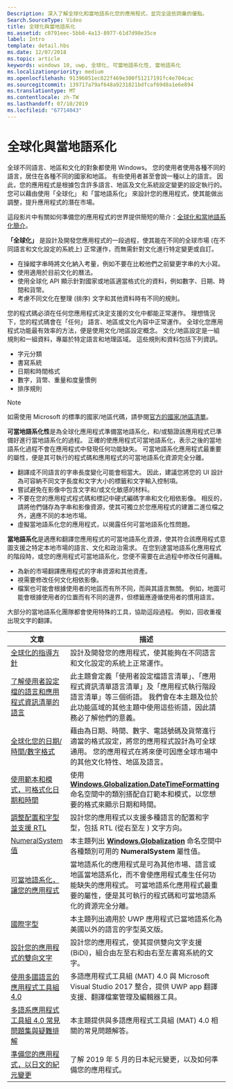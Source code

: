 ```yaml
---
Description: 深入了解全球化和當地語系化您的應用程式，並完全這些詞彙的優點。
Search.SourceType: Video
title: 全球化與當地語系化
ms.assetid: c0791eec-5bb8-4a13-8977-61d7d98e35ce
label: Intro
template: detail.hbs
ms.date: 12/07/2018
ms.topic: article
keywords: windows 10, uwp, 全球化, 可當地語系化性, 當地語系化
ms.localizationpriority: medium
ms.openlocfilehash: 91396051ec822f469e300f51217191fc4e704cac
ms.sourcegitcommit: 139717a79af648a9231821bdfcaf69d8a1e6e894
ms.translationtype: MT
ms.contentlocale: zh-TW
ms.lasthandoff: 07/10/2019
ms.locfileid: "67714043"
---
```

# <a name="globalization-and-localization"></a>全球化與當地語系化

全球不同語言、地區和文化的對象都使用 Windows。 您的使用者使用各種不同的語言，居住在各種不同的國家和地區。 有些使用者甚至會說一種以上的語言。 因此，您的應用程式是根據包含許多語言、地區及文化系統設定變更的設定執行的。 您可以藉由使用「全球化」  和「當地語系化」  來設計您的應用程式，使其能做出調整，提升應用程式的潛在市場。

這段影片中有關如何準備您的應用程式的世界提供簡短的簡介：[全球化和當地語系化簡介](https://channel9.msdn.com/Blogs/One-Dev-Minute/Introduction-to-globalization-and-localization)。

**「全球化」** 是設計及開發您應用程式的一段過程，使其能在不同的全球市場 (在不同語言和文化設定的系統上) 正常運作，而無需針對文化進行特定變更或自訂。

- 在操縱字串時將文化納入考量，例如不要在比較他們之前變更字串的大小寫。
- 使用適用於目前文化的曆法。
- 使用全球化 API 顯示針對國家或地區適當格式化的資料，例如數字、日期、時間和貨幣。
- 考慮不同文化在整理 (排序) 文字和其他資料時有不同的規則。

您的程式碼必須在任何您應用程式決定支援的文化中都能正常運作。 理想情況下，您的程式碼會在「任何」  語言、地區或文化內容中正常運作。 全球化您應用程式功能最有效率的方法，便是使用文化/地區設定概念。 文化/地區設定是一組規則和一組資料，專屬於特定語言和地理區域。 這些規則和資料包括下列資訊。

- 字元分類
- 書寫系統
- 日期和時間格式
- 數字，貨幣、重量和度量慣例
- 排序規則

>[!NOTE]
> 如需使用 Microsoft 的標準的國家/地區代碼，請參閱[官方的國家/地區清單](https://globalready.azurewebsites.net/marketreadiness/OfficialCountryregion)。


**可當地語系化性**是為全球化應用程式準備當地語系化，和/或驗證該應用程式已準備好進行當地語系化的過程。 正確的使應用程式可當地語系化，表示之後的當地語系化過程不會在應用程式中發現任何功能缺失。 可當地語系化應用程式最重要的屬性，便是其可執行的程式碼和應用程式的可當地語系化資源完全分離。

- 翻譯成不同語言的字串長度變化可能會相當大。 因此，建議您將您的 UI 設計為可容納不同文字長度和文字大小的標籤和文字輸入控制項。
- 嘗試避免在影像中包含文字和/或文化敏感的材料。
- 不要在您的應用程式程式碼和標記中硬式編碼字串和文化相依影像。 相反的，請將他們儲存為字串和影像資源，使其可獨立於您應用程式的建置二進位檔之外，適應不同的本地市場。
- 虛擬當地語系化您的應用程式，以揭露任何可當地語系化性問題。

**當地語系化**是適應和翻譯您應用程式的可當地語系化資源，使其符合該應用程式意圖支援之特定本地市場的語言、文化和政治需求。 在您到達當地語系化應用程式的階段時，或您的應用程式可當地語系化，您便不需要在此過程中修改任何邏輯。

- 為新的市場翻譯應用程式的字串資源和其他資產。
- 視需要修改任何文化相依影像。
- 檔案也可能會根據使用者的地區而有所不同，而與其語言無關。 例如，地圖可能會根據使用者的位置而有不同的邊界，但標籤應遵循使用者的慣用語言。

大部分的當地語系化團隊都會使用特殊的工具，協助這段過程。 例如，回收重複出現文字的翻譯。

| 文章 | 描述 |
|---------|-------------|
| [全球化的指導方針](guidelines-and-checklist-for-globalizing-your-app.md) | 設計及開發您的應用程式，使其能夠在不同語言和文化設定的系統上正常運作。 |
| [了解使用者設定檔的語言和應用程式資訊清單的語言](manage-language-and-region.md) | 此主題會定義「使用者設定檔語言清單」、「應用程式資訊清單語言清單」及「應用程式執行階段語言清單」等三個術語。 我們會在本主題及位於此功能區域的其他主題中使用這些術語，因此請務必了解他們的意義。 |
| [全球化您的日期/時間/數字格式](use-global-ready-formats.md) | 藉由為日期、時間、數字、電話號碼及貨幣進行適當的格式設定，將您的應用程式設計為可全球通用。 您的應用程式在將來便可因應全球市場中的其他文化特性、地區及語言。 |
| [使用範本和模式，可格式化日期和時間](use-patterns-to-format-dates-and-times.md) | 使用 [**Windows.Globalization.DateTimeFormatting**](/uwp/api/windows.globalization.datetimeformatting?branch=live) 命名空間中的類別搭配自訂範本和模式，以您想要的格式來顯示日期和時間。 |
| [調整配置和字型並支援 RTL](adjust-layout-and-fonts--and-support-rtl.md) | 設計您的應用程式以支援多種語言的配置和字型，包括 RTL (從右至左 ) 文字方向。 |
| [NumeralSystem 值](glob-numeralsystem-values.md) | 本主題列出 [**Windows.Globalization**](/uwp/api/windows.globalization?branch=live) 命名空間中各種類別可用的 **NumeralSystem** 屬性值。 |
| [可當地語系化，讓您的應用程式](prepare-your-app-for-localization.md) | 當地語系化的應用程式是可為其他市場、語言或地區當地語系化，而不會使應用程式產生任何功能缺失的應用程式。 可當地語系化應用程式最重要的屬性，便是其可執行的程式碼和可當地語系化的資源完全分離。 |
| [國際字型](loc-international-fonts.md) | 本主題列出適用於 UWP 應用程式已當地語系化為美國以外的語言的字型英文版。 |
| [設計您的應用程式的雙向文字](design-for-bidi-text.md) | 設計您的應用程式，使其提供雙向文字支援 (BiDi)，組合由左至右和由右至左書寫系統的文字。 |
| [使用多國語言的應用程式工具組 4.0](use-mat.md) | 多語應用程式工具組 (MAT) 4.0 與 Microsoft Visual Studio 2017 整合，提供 UWP app 翻譯支援、翻譯檔案管理及編輯器工具。 |
| [多語系應用程式工具組 4.0 常見問題集與疑難排解](mat-faq-troubleshooting.md) | 本主題提供與多語應用程式工具組 (MAT) 4.0 相關的常見問題解答。 |
| [準備您的應用程式，以日文的紀元變更](japanese-era-change.md) | 了解 2019 年 5 月的日本紀元變更，以及如何準備您的應用程式。 |
